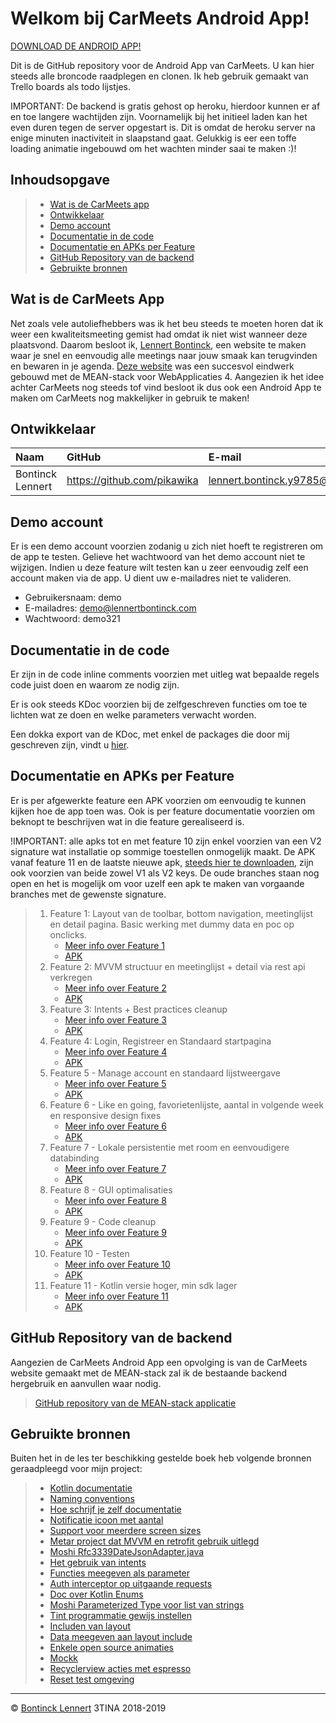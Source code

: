 # Welkom bij CarMeets Android App!

[DOWNLOAD DE ANDROID APP!](http://lennertbontinck.com/ftp/apk/carmeets.apk)

Dit is de GitHub repository voor de Android App van CarMeets. U kan hier steeds alle broncode raadplegen en clonen. Ik heb gebruik gemaakt van Trello boards als todo lijstjes. 

IMPORTANT: De backend is gratis gehost op heroku, hierdoor kunnen er af en toe langere wachtijden zijn. Voornamelijk bij het initieel laden kan het even duren tegen de server opgestart is. Dit is omdat de heroku server na enige minuten inactiviteit in slaapstand gaat. Gelukkig is eer een toffe loading animatie ingebouwd om het wachten minder saai te maken :)!

## Inhoudsopgave

> - [Wat is de CarMeets app](#wat-is-de-carmeets-app)
> - [Ontwikkelaar](#ontwikkelaar)
> - [Demo account](#demo-account)
> - [Documentatie in de code](#documentatie-in-de-code)
> - [Documentatie en APKs per Feature](#documentatie-en-apks-per-feature)
> - [GitHub Repository van de backend](#github-repository-van-de-backend)
> - [Gebruikte bronnen](#gebruikte-bronnen)

## Wat is de CarMeets App
Net zoals vele autoliefhebbers was ik het beu steeds te moeten horen dat ik weer een kwaliteitsmeeting gemist had omdat ik niet wist wanneer deze plaatsvond. Daarom besloot ik, [Lennert Bontinck](https://www.lennertbontinck.com/), een website te maken waar je snel en eenvoudig alle meetings naar jouw smaak kan terugvinden en bewaren in je agenda. [Deze website](http://carmeets.lennertbontinck.com) was een succesvol eindwerk gebouwd met de MEAN-stack voor WebApplicaties 4. Aangezien ik het idee achter CarMeets nog steeds tof vind besloot ik dus ook een Android App te maken om CarMeets nog makkelijker in gebruik te maken!

## Ontwikkelaar

| Naam     | GitHub                        | E-mail                               |
| :---     | :---                          | :---                                |
| Bontinck Lennert | <https://github.com/pikawika> | [lennert.bontinck.y9785@student.hogent.be](mailto:lennert.bontinck.y9785@student.hogent.be) |

## Demo account

Er is een demo account voorzien zodanig u zich niet hoeft te registreren om de app te testen. Gelieve het wachtwoord van het demo account niet te wijzigen. Indien u deze feature wilt testen kan u zeer eenvoudig zelf een account maken via de app. U dient uw e-mailadres niet te valideren.

- Gebruikersnaam: demo
- E-mailadres: demo@lennertbontinck.com
- Wachtwoord: demo321

## Documentatie in de code

Er zijn in de code inline comments voorzien met uitleg wat bepaalde regels code juist doen en waarom ze nodig zijn. 

Er is ook steeds KDoc voorzien bij de zelfgeschreven functies om toe te lichten wat ze doen en welke parameters verwacht worden.

Een dokka export van de KDoc, met enkel de packages die door mij geschreven zijn, vindt u [hier](CarMeets%20Android%20App/doc/index.md).

## Documentatie en APKs per Feature

Er is per afgewerkte feature een APK voorzien om eenvoudig te kunnen kijken hoe de app toen was. Ook is per feature documentatie voorzien om beknopt te beschrijven wat in die feature gerealiseerd is.

!IMPORTANT: alle apks tot en met feature 10 zijn enkel voorzien van een V2 signature wat installatie op sommige toestellen onmogelijk maakt. De APK vanaf feature 11 en de laatste nieuwe apk, [steeds hier te downloaden](http://lennertbontinck.com/ftp/apk/carmeets.apk), zijn ook voorzien van beide zowel V1 als V2 keys. De oude branches staan nog open en het is mogelijk om voor uzelf een apk te maken van vorgaande branches met de gewenste signature.

> 1. Feature 1: Layout van de toolbar, bottom navigation, meetinglijst en detail pagina. Basic werking met dummy data en poc op onclicks.
>     - [Meer info over Feature 1](Documentatie%20per%20feature/feature1-Basic-Gui_Home-and-detail.md)
>     - [APK](apks/carmeets-feature1.apk)
> 2. Feature 2: MVVM structuur en meetinglijst + detail via rest api verkregen
>     - [Meer info over Feature 2](Documentatie%20per%20feature/feature2-mvvm_basic-rest.md)
>     - [APK](apks/carmeets-feature2.apk) 
> 3. Feature 3: Intents + Best practices cleanup
>     - [Meer info over Feature 3](Documentatie%20per%20feature/feature3-intents-best_practices.md)
>     - [APK](apks/carmeets-feature3.apk) 
> 4. Feature 4: Login, Registreer en Standaard startpagina
>     - [Meer info over Feature 4](Documentatie%20per%20feature/feature4-login-registreer-standaard_start_pagina.md)
>     - [APK](apks/carmeets-feature4.apk) 
> 5. Feature 5 - Manage account en standaard lijstweergave
>     - [Meer info over Feature 5](Documentatie%20per%20feature/feature5-manage_account-default_listdesign.md)
>     - [APK](apks/carmeets-feature5.apk)
> 6. Feature 6 - Like en going, favorietenlijste, aantal in volgende week en responsive design fixes
>     - [Meer info over Feature 6](Documentatie%20per%20feature/feature6-like_and_going-response_fixes.md)
>     - [APK](apks/carmeets-feature6.apk)
> 7. Feature 7 - Lokale persistentie met room en eenvoudigere databinding
>     - [Meer info over Feature 7](Documentatie%20per%20feature/feature7-room-lokale_persistentie.md)
>     - [APK](apks/carmeets-feature7.apk)
> 8. Feature 8 - GUI optimalisaties
>     - [Meer info over Feature 8](Documentatie%20per%20feature/feature8-GUI_optimalisaties.md)
>     - [APK](apks/carmeets-feature8.apk)
> 9. Feature 9 - Code cleanup
>     - [Meer info over Feature 9](Documentatie%20per%20feature/feature9-code_cleanup.md)
>     - [APK](apks/carmeets-feature9.apk)
> 10. Feature 10 - Testen
>     - [Meer info over Feature 10](Documentatie%20per%20feature/feature10-testen.md)
>     - [APK](apks/carmeets-feature10.apk)
> 11. Feature 11 - Kotlin versie hoger, min sdk lager
>     - [Meer info over Feature 11](Documentatie%20per%20feature/feature11-version_changes.md)
>     - [APK](apks/carmeets-feature11.apk)

## GitHub Repository van de backend
Aangezien de CarMeets Android App een opvolging is van de CarMeets website gemaakt met de MEAN-stack zal ik de bestaande backend hergebruik en aanvullen waar nodig.
> [GitHub repository van de MEAN-stack applicatie](https://github.com/pikawika/Carmeets)

## Gebruikte bronnen

Buiten het in de les ter beschikking gestelde boek heb volgende bronnen geraadpleegd voor mijn project:

> - [Kotlin documentatie](https://kotlinlang.org/docs/reference/)
> - [Naming conventions](https://github.com/ribot/android-guidelines/blob/master/project_and_code_guidelines.md) 
> - [Hoe schrijf je zelf documentatie](https://kotlinlang.org/docs/reference/kotlin-doc.html)
> - [Notificatie icoon met aantal](https://stackoverflow.com/questions/17696486/actionbar-notification-count-icon-badge-like-google-has)
> - [Support voor meerdere screen sizes](https://developer.android.com/training/multiscreen/screensizes)
> - [Metar project dat MVVM en retrofit gebruik uitlegd](https://github.com/hdeweirdt/Metar)
> - [Moshi Rfc3339DateJsonAdapter.java](https://github.com/square/moshi/blob/master/adapters/src/main/java/com/squareup/moshi/Rfc3339DateJsonAdapter.java)
> - [Het gebruik van intents]( https://developer.android.com/guide/components/intents-common)
> - [Functies meegeven als parameter](https://antonioleiva.com/function-references-kotlin/)
> - [Auth interceptor op uitgaande requests](https://github.com/MarcinMoskala/SimpleKotlinMvpBoilerplate/blob/master/app/src/main/java/com/marcinmoskala/simplekotlinmvpboilerplate/repositories/providers/Retrofit.kt)
> - [Doc over Kotlin Enums](https://kotlinlang.org/api/latest/jvm/stdlib/kotlin/-enum/index.html)
> - [Moshi Parameterized Type voor list van strings](https://github.com/square/moshi/issues/78)
> - [Tint programmatie gewijs instellen](https://stackoverflow.com/questions/20121938/how-to-set-tint-for-an-image-view-programmatically-in-android/45571812#45571812)
> - [Includen van layout](https://developer.android.com/training/improving-layouts/reusing-layouts)
> - [Data meegeven aan layout include](https://stackoverflow.com/questions/45205003/data-binding-error-trying-to-pass-viewmodel-into-include-layout-with-abstract-va)
> - [Enkele open source animaties](https://forum.xda-developers.com/showthread.php?t=2331728)
> - [Mockk](https://mockk.io/)
> - [Recyclerview acties met espresso](https://stackoverflow.com/a/32788964)
> - [Reset test omgeving](https://stackoverflow.com/a/37606822)

* * *
© [Bontinck Lennert](https://www.lennertbontinck.com/) 3TINA 2018-2019
